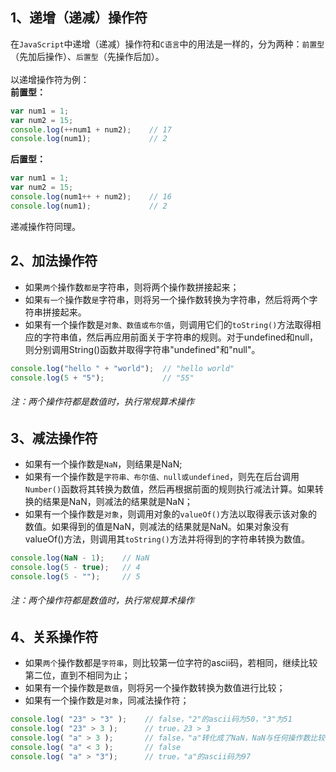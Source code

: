## 1、递增（递减）操作符
在`JavaScript`中递增（递减）操作符和`C语言`中的用法是一样的，分为两种：`前置型`（先加后操作）、`后置型`（先操作后加）。  
<br>
以递增操作符为例：  
__前置型：__  
``` javascript
var num1 = 1;
var num2 = 15;
console.log(++num1 + num2);    // 17
console.log(num1);             // 2
```
__后置型：__
``` javascript
var num1 = 1;
var num2 = 15;
console.log(num1++ + num2);    // 16
console.log(num1);             // 2
```
递减操作符同理。
## 2、加法操作符
* 如果`两个`操作数`都是`字符串，则将两个操作数拼接起来；  
* 如果`有一个`操作数`是`字符串，则将另一个操作数转换为字符串，然后将两个字符串拼接起来。  
* 如果有一个操作数是`对象、数值或布尔值`，则调用它们的`toString()`方法取得相应的字符串值，然后再应用前面关于字符串的规则。对于undefined和null，则分别调用String()函数并取得字符串"undefined"和"null"。
``` javascript
console.log("hello " + "world");  // "hello world"
console.log(5 + "5");             // "55"
```
###### 注：两个操作符都是数值时，执行常规算术操作
## 3、减法操作符
* 如果有一个操作数是`NaN`，则结果是NaN;  
* 如果有一个操作数是`字符串、布尔值、null或undefined`，则先在后台调用`Number()`函数将其转换为数值，然后再根据前面的规则执行减法计算。如果转换的结果是NaN，则减法的结果就是NaN；  
* 如果有一个操作数是`对象`，则调用对象的`valueOf()`方法以取得表示该对象的数值。如果得到的值是NaN，则减法的结果就是NaN。如果对象没有valueOf()方法，则调用其`toString()`方法并将得到的字符串转换为数值。
``` javascript
console.log(NaN - 1);    // NaN
console.log(5 - true);   // 4
console.log(5 - "");     // 5
```
###### 注：两个操作符都是数值时，执行常规算术操作
## 4、关系操作符
* 如果`两个`操作数都是`字符串`，则比较第一位字符的ascii码，若相同，继续比较第二位，直到不相同为止；
* 如果有一个操作数是`数值`，则将另一个操作数转换为数值进行比较；
* 如果有一个操作数是`对象`，同减法操作符；
``` javascript
console.log( "23" > "3" );    // false，"2"的ascii码为50，"3"为51
console.log( "23" > 3 );      // true，23 > 3
console.log( "a" > 3 );       // false，"a"转化成了NaN，NaN与任何操作数比较都为false
console.log( "a" < 3 );       // false
console.log( "a" > "3");      // true，"a"的ascii码为97
```

